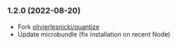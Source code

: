 ## <small>1.2.0 (2022-08-20)</small>

- Fork [olivierlesnicki/quantize](https://github.com/olivierlesnicki/quantize)
- Update microbundle (fix installation on recent Node)
